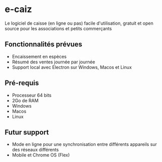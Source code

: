 # e-caiz
Le logiciel de caisse (en ligne ou pas) facile d'utilisation, gratuit et open source pour les associations et petits commerçants

## Fonctionnalités prévues
- Encaissement en espèces
- Résumé des ventes journée par journée
- Support local avec Electron sur Windows, Macos et Linux

## Pré-requis
- Processeur 64 bits
- 2Go de RAM
- Windows
- Macos
- Linux

## Futur support
- Mode en ligne pour une synchronisation entre différents appareils sur des réseaux différents
- Mobile et Chrome OS (Flex)